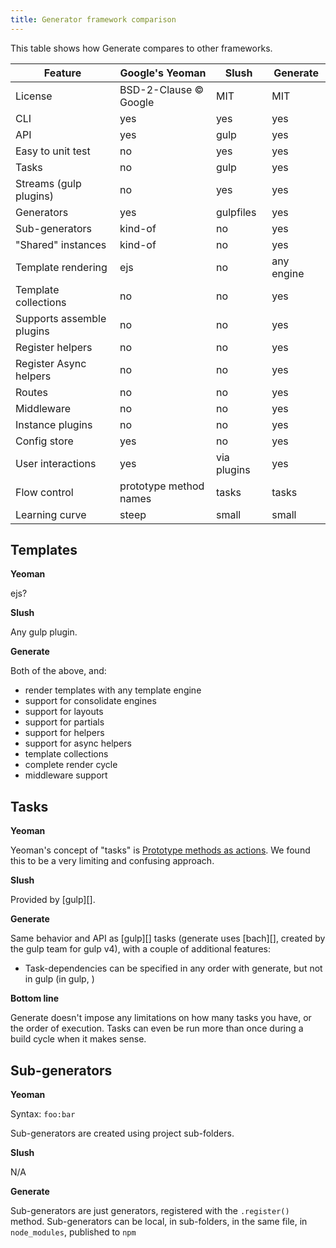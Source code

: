 ```yaml
---
title: Generator framework comparison
---
```


This table shows how Generate compares to other frameworks.

| **Feature**                | **Google's Yeoman**    | **Slush**   | **Generate** | 
| ---                        | ---                    | ---         | ---          | 
| License                    | BSD-2-Clause © Google  | MIT         | MIT          | 
| CLI                        | yes                    | yes         | yes          | 
| API                        | yes                    | gulp        | yes          | 
| Easy to unit test          | no                     | yes         | yes          | 
| Tasks                      | no                     | gulp        | yes          | 
| Streams (gulp plugins)     | no                     | yes         | yes          | 
| Generators                 | yes                    | gulpfiles   | yes          | 
| Sub-generators             | kind-of                | no          | yes          | 
| "Shared" instances         | kind-of                | no          | yes          | 
| Template rendering         | ejs                    | no          | any engine   | 
| Template collections       | no                     | no          | yes          | 
| Supports assemble plugins  | no                     | no          | yes          | 
| Register helpers           | no                     | no          | yes          | 
| Register Async helpers     | no                     | no          | yes          | 
| Routes                     | no                     | no          | yes          | 
| Middleware                 | no                     | no          | yes          | 
| Instance plugins           | no                     | no          | yes          | 
| Config store               | yes                    | no          | yes          | 
| User interactions          | yes                    | via plugins | yes          | 
| Flow control               | prototype method names | tasks       | tasks        | 
| Learning curve             | steep                  | small       | small        | 


## Templates

**Yeoman**

ejs?

**Slush**

Any gulp plugin.

**Generate**

Both of the above, and:

- render templates with any template engine
- support for consolidate engines
- support for layouts
- support for partials
- support for helpers
- support for async helpers
- template collections
- complete render cycle 
- middleware support

## Tasks

**Yeoman**

Yeoman's concept of "tasks" is [Prototype methods as actions](http://yeoman.io/authoring/running-context.html). We found this to be a very limiting and confusing approach.

**Slush**

Provided by [gulp][].

**Generate**

Same behavior and API as [gulp][] tasks (generate uses [bach][], created by the gulp team for gulp v4), with a couple of additional features:

- Task-dependencies can be specified in any order with generate, but not in gulp (in gulp, )

**Bottom line**

Generate doesn't impose any limitations on how many tasks you have, or the order of execution. Tasks can even be run more than once during a build cycle when it makes sense.

## Sub-generators

**Yeoman**

Syntax: `foo:bar`

Sub-generators are created using project sub-folders.


**Slush**

N/A


**Generate**

Sub-generators are just generators, registered with the `.register()` method. Sub-generators can be local, in sub-folders, in the same file, in `node_modules`, published to `npm`
